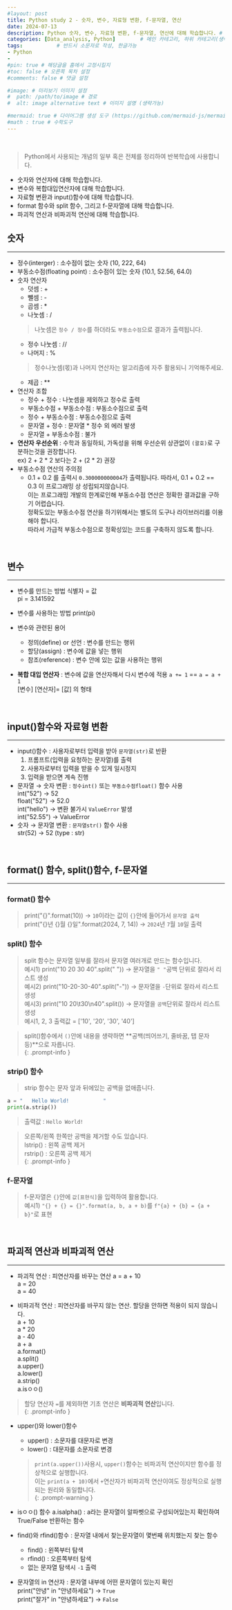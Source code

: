 ```yaml
---
#layout: post
title: Python study 2 - 숫자, 변수, 자료형 변환, f-문자열, 연산 
date: 2024-07-13
description: Python 숫자, 변수, 자료형 변환, f-문자열, 연산에 대해 학습합니다. # 검색어 및 글요약
categories: [Data_analysis, Python]        # 메인 카테고리, 하위 카테고리(생략가능)
tags:           # 반드시 소문자로 작성, 한글가능
- Python
- 
#pin: true # 해당글을 홈에서 고정시킬지
#toc: false # 오른쪽 목차 설정
#comments: false # 댓글 설정

#image: # 미리보기 이미지 설정
#  path: /path/to/image # 경로
#  alt: image alternative text # 이미지 설명 (생략가능)

#mermaid: true # 다이어그램 생성 도구 (https://github.com/mermaid-js/mermaid)
#math : true # 수학도구
---
```


<br>

> Python에서 사용되는 개념의 일부 혹은 전체를 정리하여 반복학습에 사용합니다.
  - 숫자와 연산자에 대해 학습합니다.
  - 변수와 복합대입연산자에 대해 학습합니다.
  - 자료형 변환과 input()함수에 대해 학습합니다.
  - format 함수와 split 함수, 그리고 f-문자열에 대해 학습합니다.
  - 파괴적 연산과 비파괴적 연산에 대해 학습합니다.

## 숫자
---

 - 정수(interger) : 소수점이 없는 숫자 (10, 222, 64)
 - 부동소수점(floating point) : 소수점이 있는 숫자 (10.1, 52.56, 64.0)
 - 숫자 연산자
   -  덧셈 : +
   -  뺄셈 : -
   -  곱셈 : *
   -  나눗셈 : /
    > 나눗셈은 `정수 / 정수`를 하더라도 `부동소수점`으로 결과가 출력됩니다.   
   -  정수 나눗셈 : //
   -  나머지 : %
    > 정수나눗셈(몫)과 나머지 연산자는 알고리즘에 자주 활용되니 기억해주세요.
   -  제곱 : **
 - 연산자 조합
   - 정수 + 정수 : 나눗셈을 제외하고 정수로 출력
   - 부동소수점 + 부동소수점 : 부동소수점으로 출력
   - 정수 + 부동소수점 : 부동소수점으로 출력
   - 문자열 + 정수 : 문자열 * 정수 외 에러 발생
   - 문자열 + 부동소수점 : 불가   
 - **연산자 우선순위** : 수학과 동일하되, 가독성을 위해 우선순위 상관없이 `(괄호)`로 구분하는것을 권장합니다.   
    ex) 2 + 2 * 2 보다는 2 + (2 * 2) 권장   
 - 부동소수점 연산의 주의점   
   - 0.1 + 0.2 를 출력시 `0.300000000004`가 출력됩니다. 따라서, 0.1 + 0.2 == 0.3 이 프로그래밍 상 성립되지않습니다.   
     이는 프로그래밍 개발의 한계로인해 부동소수점 연산은 정확한 결과값을 구하기 어렵습니다.   
     정확도있는 부동소수점 연산을 하기위해서는 별도의 도구나 라이브러리를 이용해야 합니다.   
     따라서 가급적 부동소수점으로 정확성있는 코드를 구축하지 않도록 합니다.   


<br>  

## 변수
---

 - 변수를 만드는 방법
  식별자 = 값   
  pi = 3.141592   

 - 변수를 사용하는 방법
  print(pi)   

 - 변수와 관련된 용어   
   - 정의(define) or 선언 : 변수를 만드는 행위
   - 할당(assign) : 변수에 값을 넣는 행위
   - 참조(reference) : 변수 안에 있는 값을 사용하는 행위
 - **복합 대입 연산자** : 변수에 값을 연산자해서 다시 변수에 적용
  `a += 1` == `a = a + 1`   
  [변수] [연산자]= [값] 의 형태   


<br>

## input()함수와 자료형 변환
---

 - input()함수 : 사용자로부터 입력을 받아 `문자열(str)`로 반환      
    1. 프롬프트(입력을 요청하는 문자열)를 출력
    2. 사용자로부터 입력을 받을 수 있게 일시정지
    3. 입력을 받으면 계속 진행
 - 문자열 → 숫자 변환 : `정수int()` 또는 `부동소수점float()` 함수 사용   
  int("52") → 52   
  float("52") → 52.0   
  int("hello") → 변환 불가시 `ValueError` 발생   
  int("52.55") → ValueError   
 - 숫자 → 문자열 변환 : `문자열str()` 함수 사용   
  str(52) → 52 (type : str)   

<br>

## format() 함수, split()함수, f-문자열
---

### format() 함수
> print("{}".format(10)) → `10`이라는 값이 `{}`안에 들어가서 `문자열 출력`   
> print("{}년 {}월 {}일".format(2024, 7, 14)) → `2024`년 `7`월 `10`일 출력    

### split() 함수
> split 함수는 문자열 일부를 잘라서 문자열 여러개로 만드는 함수입니다.   
예시1) print("10 20 30 40".split(" ")) → 문자열을 `" "`공백 단위로 잘라서 리스트 생성   
예시2) print("10-20-30-40".split("-")) → 문자열을 `-`단위로 잘라서 리스트 생성   
예시3) print("10   20\t30\n40".split()) → 문자열을 `공백`단위로 잘라서 리스트 생성   
예시1, 2, 3 출력값 = ['10', '20', '30', '40']    

> split()함수에서 `()`안에 내용을 생략하면 **공백(띄어쓰기, 줄바꿈, 탭 문자 등)**으로 자릅니다.      
{: .prompt-info }  

### strip() 함수
> strip 함수는 문자 앞과 뒤에있는 공백을 없애줍니다.   

```python
a = "   Hello World!           "
print(a.strip())
```   

> 출력값 : `Hello World!`   

> 오른쪽/왼쪽 한쪽만 공백을 제거할 수도 있습니다.   
> lstrip() : 왼쪽 공백 제거   
> rstrip() : 오른쪽 공백 제거         
{: .prompt-info }

### f-문자열
> f-문자열은 `{}`안에 `값[표현식]`을 입력하여 활용합니다.   
예시1) `"{} + {} = {}".format(a, b, a + b)`를 `f"{a} + {b} = {a + b}"`로 표현   



<br>

## 파괴적 연산과 비파괴적 연산
---

 - 파괴적 연산 : 피연산자를 바꾸는 연산
  a = a + 10   
  a = 20   
  a = 40   

 - 비파괴적 연산 : 피연산자를 바꾸지 않는 연산. 할당을 안하면 적용이 되지 않습니다.   
  a + 10   
  a * 20   
  a - 40   
  a + a   
  a.format()   
  a.split()   
  a.upper()   
  a.lower()   
  a.strip()   
  a.isㅇㅇ()   

  > 할당 연산자 `=`를 제외하면 기초 연산은 **비파괴적 연산**입니다.      
  {: .prompt-info }  

 - upper()와 lower()함수
   - upper() : 소문자를 대문자로 변경
   - lower() : 대문자를 소문자로 변경   
    > `print(a.upper())`사용시, `upper()`함수는 비파괴적 연산이지만 함수를 정상적으로 실행합니다.   
    > 이는 `print(a + 10)`에서 `+`연산자가 비파괴적 연산이여도 정상적으로 실행되는 원리와 동일합니다.      
    {: .prompt-warning }  

 - isㅇㅇ() 함수
  a.isalpha() : a라는 문자열이 알파벳으로 구성되어있는지 확인하여 True/False 반환하는 함수      

 - find()와 rfind()함수 : 문자열 내에서 찾는문자열이 몇번째 위치했는지 찾는 함수
   - find() : 왼쪽부터 탐색
   - rfind() : 오른쪽부터 탐색
   - 없는 문자열 탐색시 `-1` 출력   

 - 문자열의 in 연산자 : 문자열 내부에 어떤 문자열이 있는지 확인  
  print("안녕" in "안녕하세요") → `True`   
  print("잘가" in "안녕하세요") → `False`   
